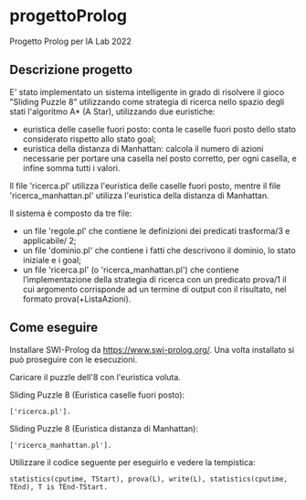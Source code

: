 # progettoProlog
Progetto Prolog per IA Lab 2022

## Descrizione progetto

E' stato implementato un sistema intelligente in grado di risolvere il gioco
"Sliding Puzzle 8" utilizzando come strategia di ricerca nello spazio degli stati l'algoritmo A* (A Star),
utilizzando due euristiche:
- euristica delle caselle fuori posto: conta le caselle fuori posto dello stato considerato rispetto allo stato goal;
- euristica della distanza di Manhattan: calcola il numero di azioni necessarie per portare una casella nel posto corretto, per ogni casella, e infine somma tutti i valori.

Il file 'ricerca.pl' utilizza l'euristica delle caselle fuori posto, mentre il file 'ricerca_manhattan.pl' utilizza l'euristica della distanza di Manhattan.

Il sistema è composto da tre file:
- un file 'regole.pl' che contiene le definizioni dei predicati trasforma/3 e applicabile/
2;
- un file 'dominio.pl' che contiene i fatti che descrivono il dominio, lo stato iniziale e i
goal;
- un file 'ricerca.pl' (o 'ricerca_manhattan.pl') che contiene l’implementazione della strategia di ricerca con un
predicato prova/1 il cui argomento corrisponde ad un termine di output con il
risultato, nel formato prova(+ListaAzioni). 

## Come eseguire

Installare SWI-Prolog da https://www.swi-prolog.org/. Una volta installato si può proseguire con le esecuzioni.

Caricare il puzzle dell'8 con l'euristica voluta.

Sliding Puzzle 8 (Euristica caselle fuori posto):
```
['ricerca.pl'].
```
Sliding Puzzle 8 (Euristica distanza di Manhattan):
```
['ricerca_manhattan.pl'].
```

Utilizzare il codice seguente per eseguirlo e vedere la tempistica:
```
statistics(cputime, TStart), prova(L), write(L), statistics(cputime, TEnd), T is TEnd-TStart.
```